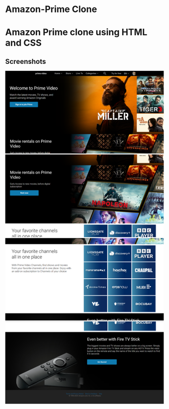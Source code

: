 # Amazon-Prime Clone

<h1>Amazon Prime clone using HTML and CSS</h1>
<h2>Screenshots</h2>
<img src="public/image-1.png" alt='image-1'>
<img src="public/image-2.png" alt='image-2'>
<img src="public/image-3.png" alt='image-3'>
<img src="public/image-4.png" alt='image-4'>

